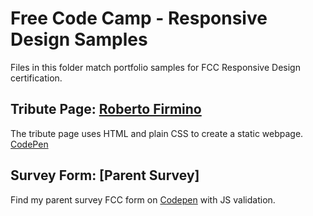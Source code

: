 # Free Code Camp - Responsive Design Samples

Files in this folder match portfolio samples for FCC Responsive Design certification.

## Tribute Page: [Roberto Firmino](https://eparkington.github.io/fcc-responsive-design/tribute.html)

The tribute page uses HTML and plain CSS to create a static webpage. [CodePen](https://codepen.io/ladriscoll/pen/XWXQJwL)

## Survey Form: [Parent Survey]

Find my parent survey FCC form on [Codepen](https://codepen.io/ladriscoll/pen/GRoLoQN) with JS validation.
